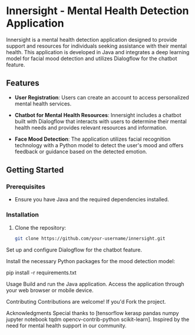 # Innersight - Mental Health Detection Application

Innersight is a mental health detection application designed to provide support and resources for individuals seeking assistance with their mental health. This application is developed in Java and 
integrates a deep learning model for facial mood detection and utilizes Dialogflow for the chatbot feature.

## Features

- **User Registration**: Users can create an account to access personalized mental health services.

- **Chatbot for Mental Health Resources**: Innersight includes a chatbot built with Dialogflow that interacts with users to determine their mental health needs and provides relevant resources and information.

- **Face Mood Detection**: The application utilizes facial recognition technology with a Python model to detect the user's mood and offers feedback or guidance based on the detected emotion.

## Getting Started

### Prerequisites

- Ensure you have Java and the required dependencies installed.

### Installation

1. Clone the repository:
   ```sh
   git clone https://github.com/your-username/innersight.git

Set up and configure Dialogflow for the chatbot feature.

Install the necessary Python packages for the mood detection model:

pip install -r requirements.txt


Usage
Build and run the Java application.
Access the application through your web browser or mobile device.


Contributing
Contributions are welcome! If you'd 
Fork the project.



Acknowledgments
Special thanks to 
[tensorflow
kerasp
pandas
numpy
jupyter
notebook
tqdm
opencv-contrib-python
scikit-learn].
Inspired by the need for mental health support in our community.

